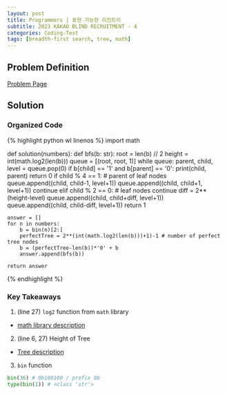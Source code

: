 ```yaml
---
layout: post
title: Programmers | 표현 가능한 이진트리
subtitle: 2023 KAKAO BLIND RECRUITMENT - 4
categories: Coding-Test
tags: [breadth-first search, tree, math]
---
```


## Problem Definition
[Problem Page](https://school.programmers.co.kr/learn/courses/30/lessons/150367)


## Solution
### Organized Code
{% highlight python wl linenos %}
import math

def solution(numbers):
    def bfs(b: str):
        root = len(b) // 2
        height = int(math.log2(len(b)))
        queue = [(root, root, 1)]
        while queue:
            parent, child, level = queue.pop(0)
            if b[child] == '1' and b[parent] == '0':
                print(child, parent)
                return 0
            if child % 4 == 1: # parent of leaf nodes
                queue.append((child, child-1, level+1))
                queue.append((child, child+1, level+1))
                continue
            elif child % 2 == 0: # leaf nodes
                continue
            diff = 2**(height-level)
            queue.append((child, child+diff, level+1))
            queue.append((child, child-diff, level+1))
        return 1

    answer = []
    for n in numbers:
        b = bin(n)[2:]
        perfectTree = 2**(int(math.log2(len(b)))+1)-1 # number of perfect tree nodes
        b = (perfectTree-len(b))*'0' + b
        answer.append(bfs(b))
        
    return answer
{% endhighlight %}

### Key Takeaways

1. (line 27) `log2` function from `math` library
- [math library description](../../../../python-library/2023/05/10/lib-math.html#h-3-log-log10-log2)
2. (line 6, 27) Height of Tree
- [Tree description](../../../../data-structure/2023/05/10/ds-tree.html)
3. `bin` function
```python
bin(36) # 0b100100 / prefix 0b
type(bin(1)) # <class 'str'>
```